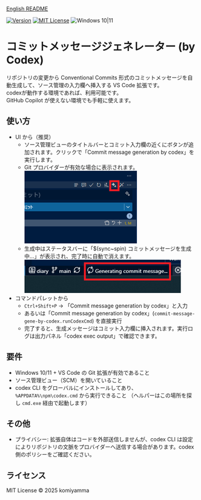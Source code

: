 [English README](README.md)

[![Version](https://img.shields.io/badge/version-v0.2.3-4094ff.svg)](https://marketplace.visualstudio.com/items?itemName=komiyamma.commit-message-gene-by-codex)
[![MIT License](https://img.shields.io/badge/license-MIT-blue.svg?style=flat)](LICENSE)
![Windows 10|11](https://img.shields.io/badge/Windows-_10_|_11-6479ff.svg?logo=windows&logoColor=white)

# コミットメッセージジェネレーター (by Codex)

リポジトリの変更から Conventional Commits 形式のコミットメッセージを自動生成して、ソース管理の入力欄へ挿入する VS Code 拡張です。  
codexが動作する環境であれば、利用可能です。  
GitHub Copilot が使えない環境でも手軽に使えます。

## 使い方

- UI から（推奨）
  - ソース管理ビューのタイトルバーとコミット入力欄の近くにボタンが追加されます。クリックで「Commit message generation by codex」を実行します。
  - Git プロバイダーが有効な場合に表示されます。  
  [![Commit Input Box Button](images/button.png)](images/button.png)
  - 生成中はステータスバーに「$(sync~spin) コミットメッセージを生成中…」が表示され、完了時に自動で消えます。  
  [![Commit StatusBar](images/statusbar.png)](images/statusbar.png)
- コマンドパレットから
  - `Ctrl+Shift+P` → 「Commit message generation by codex」と入力
  - あるいは「Commit message generation by codex」(`commit-message-gene-by-codex.runCodexCmd`) を直接実行
  - 完了すると、生成メッセージはコミット入力欄に挿入されます。実行ログは出力パネル「codex exec output」で確認できます。

## 要件

- Windows 10/11 + VS Code の Git 拡張が有効であること
- ソース管理ビュー（SCM）を開いていること
- codex CLI をグローバルにインストールしてあり、`%APPDATA%\npm\codex.cmd` から実行できること  （ヘルパーはこの場所を探し `cmd.exe` 経由で起動します）

## その他

- プライバシー: 拡張自体はコードを外部送信しませんが、codex CLI は設定によりリポジトリの文脈をプロバイダーへ送信する場合があります。codex 側のポリシーをご確認ください。

## ライセンス

MIT License © 2025 komiyamma
